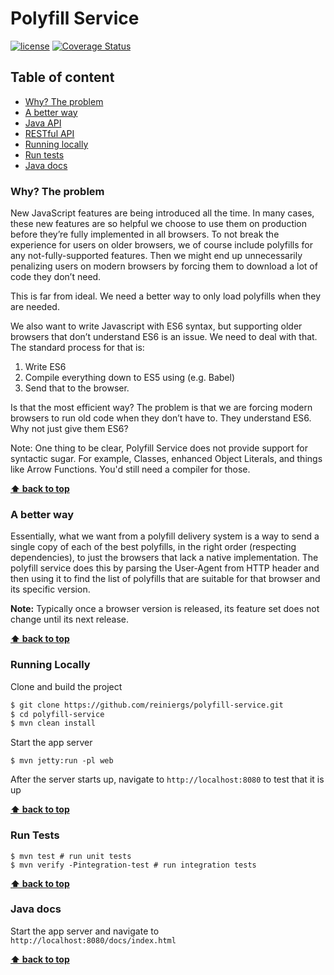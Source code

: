 <a name="top"></a>
#  Polyfill Service
[![license](https://img.shields.io/github/license/mashape/apistatus.svg)](https://img.shields.io/github/license/mashape/apistatus.svg)
[![Coverage Status](https://coveralls.io/repos/github/reiniergs/polyfill-service/badge.svg?branch=codeCoverage)](https://coveralls.io/github/reiniergs/polyfill-service?branch=codeCoverage)



## Table of content
- [Why? The problem](#why)
- [A better way](#solution)
- [Java API](/api/README.md)
- [RESTful API](/rest/README.md)
- [Running locally](#running-locally)
- [Run tests](#tests)
- [Java docs](#java-docs)



<a name="why"></a>
### Why? The problem

New JavaScript features are being introduced all the time. In many cases, these new features are so helpful we choose to use 
them on production before they’re fully implemented in all browsers. To not break the experience for users on older browsers, 
we of course include polyfills for any not-fully-supported features. Then we might end up unnecessarily penalizing users on 
modern browsers by forcing them to download a lot of code they don’t need.

This is far from ideal. We need a better way to only load polyfills when they are needed.

We also want to write Javascript with ES6 syntax, but supporting older browsers
that don’t understand ES6 is an issue. We need to deal with that. The standard process for that is:

1. Write ES6 
2. Compile everything down to ES5 using (e.g. Babel)
3. Send that to the browser.

Is that the most efficient way? The problem is that we are forcing modern browsers to run old code when they don’t have to. They understand ES6. Why not just give them ES6?

Note: One thing to be clear, Polyfill Service does not provide support for syntactic sugar. For example, Classes, enhanced Object Literals, and things like Arrow Functions. You'd still need a compiler for those.

**[⬆ back to top](#top)**



<a name="solution"></a>
### A better way

Essentially, what we want from a polyfill delivery system is a way to send a single copy of each of the best polyfills, in the right order (respecting dependencies), to just the browsers that lack a native implementation. The polyfill service does this by parsing the User-Agent from HTTP header and then using it to find the list of polyfills that are suitable for that browser and its specific version.

**Note:** Typically once a browser version is released, its feature set does not change until its next release.

**[⬆ back to top](#top)**



<a name="running locally"></a>
### Running Locally

Clone and build the project
```bash
$ git clone https://github.com/reiniergs/polyfill-service.git
$ cd polyfill-service
$ mvn clean install
```

Start the app server
```
$ mvn jetty:run -pl web
```

After the server starts up, navigate to `http://localhost:8080` to test that it is up

**[⬆ back to top](#top)**



<a name="tests"></a>
### Run Tests
```
$ mvn test # run unit tests
$ mvn verify -Pintegration-test # run integration tests
```

**[⬆ back to top](#top)**



<a name="java-docs"></a>
### Java docs
Start the app server and navigate to `http://localhost:8080/docs/index.html`

**[⬆ back to top](#top)**
